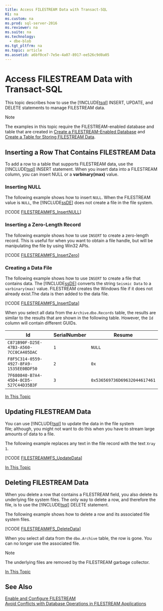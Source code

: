 ```yaml
---
title: Access FILESTREAM Data with Transact-SQL
H1: na
ms.custom: na
ms.prod: sql-server-2016
ms.reviewer: na
ms.suite: na
ms.technology: 
  - dbe-blob
ms.tgt_pltfrm: na
ms.topic: article
ms.assetid: a6bf0ce7-7e5e-4a07-8917-ee526c9d0a05
---
```

# Access FILESTREAM Data with Transact-SQL
  This topic describes how to use the [!INCLUDE[tsql](../../Token/Other/tsql_md.md)] INSERT, UPDATE, and DELETE statements to manage FILESTREAM data.  
  
> [!NOTE]  
>  The examples in this topic require the FILESTREAM\-enabled database and table that are created in [Create a FILESTREAM-Enabled Database](../../Topics/TopicNameContainA/Create-a-FILESTREAM-Enabled-Database.md) and [Create a Table for Storing FILESTREAM Data](../../Topics/TopicNameContainA/Create-a-Table-for-Storing-FILESTREAM-Data.md).  
  
##  <a name="ins"></a> Inserting a Row That Contains FILESTREAM Data  
 To add a row to a table that supports FILESTREAM data, use the [!INCLUDE[tsql](../../Token/Other/tsql_md.md)] INSERT statement. When you insert data into a FILESTREAM column, you can insert NULL or a **varbinary\(max\)** value.  
  
### Inserting NULL  
 The following example shows how to insert `NULL`. When the FILESTREAM value is `NULL`, the [!INCLUDE[ssDE](../../Token/Other/ssDE_md.md)] does not create a file in the file system.  
  
 [!CODE [FILESTREAM#FS_InsertNULL](../CodeSnippet/SQL15/tsql/filestream#fs_insertnull)]  
  
### Inserting a Zero\-Length Record  
 The following example shows how to use `INSERT` to create a zero\-length record. This is useful for when you want to obtain a file handle, but will be manipulating the file by using Win32 APIs.  
  
 [!CODE [FILESTREAM#FS_InsertZero](../CodeSnippet/SQL15/tsql/filestream#fs_insertzero)]  
  
### Creating a Data File  
 The following example shows how to use `INSERT` to create a file that contains data. The [!INCLUDE[ssDE](../../Token/Other/ssDE_md.md)] converts the string `Seismic Data` to a `varbinary(max)` value. FILESTREAM creates the Windows file if it does not already exist.The data is then added to the data file.  
  
 [!CODE [FILESTREAM#FS_InsertData](../CodeSnippet/SQL15/tsql/filestream#fs_insertdata)]  
  
 When you select all data from the `Archive`.`dbo.Records` table, the results are similar to the results that are shown in the following table. However, the `Id` column will contain different GUIDs.  
  
|Id|SerialNumber|Resume|  
|--------|------------------|------------|  
|`C871B90F-D25E-47B3-A560-7CC0CA405DAC`|`1`|`NULL`|  
|`F8F5C314-0559-4927-8FA9-1535EE0BDF50`|`2`|`0x`|  
|`7F680840-B7A4-45D4-8CD5-527C44D35B3F`|`3`|`0x536569736D69632044617461`|  
  
 [In This Topic](#TOP)  
  
##  <a name="upd"></a> Updating FILESTREAM Data  
 You can use [!INCLUDE[tsql](../../Token/Other/tsql_md.md)] to update the data in the file system file; although, you might not want to do this when you have to stream large amounts of data to a file.  
  
 The following example replaces any text in the file record with the text `Xray 1`.  
  
 [!CODE [FILESTREAM#FS_UpdateData](../CodeSnippet/SQL15/tsql/filestream#fs_updatedata)]  
  
 [In This Topic](#TOP)  
  
##  <a name="del"></a> Deleting FILESTREAM Data  
 When you delete a row that contains a FILESTREAM field, you also delete its underlying file system files. The only way to delete a row, and therefore the file, is to use the [!INCLUDE[tsql](../../Token/Other/tsql_md.md)] DELETE statement.  
  
 The following example shows how to delete a row and its associated file system files.  
  
 [!CODE [FILESTREAM#FS_DeleteData](../CodeSnippet/SQL15/tsql/filestream#fs_deletedata)]  
  
 When you select all data from the `dbo.Archive` table, the row is gone. You can no longer use the associated file.  
  
> [!NOTE]  
>  The underlying files are removed by the FILESTREAM garbage collector.  
  
 [In This Topic](#TOP)  
  
## See Also  
 [Enable and Configure FILESTREAM](../../Topics/TopicNameNotContainA/Enable-and-Configure-FILESTREAM.md)   
 [Avoid Conflicts with Database Operations in FILESTREAM Applications](../../Topics/TopicNameNotContainA/Avoid-Conflicts-with-Database-Operations-in-FILESTREAM-Applications.md)  
  
  